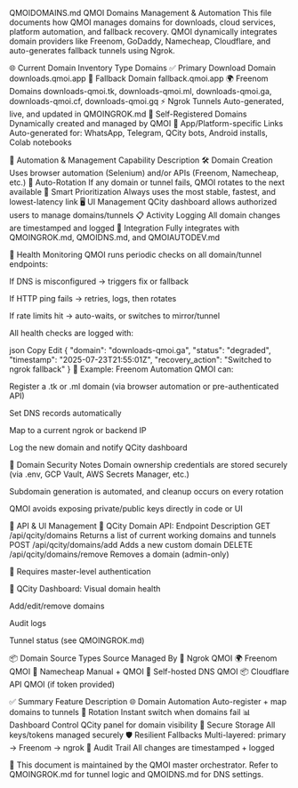 QMOIDOMAINS.md
QMOI Domains Management & Automation
This file documents how QMOI manages domains for downloads, cloud services, platform automation, and fallback recovery. QMOI dynamically integrates domain providers like Freenom, GoDaddy, Namecheap, Cloudflare, and auto-generates fallback tunnels using Ngrok.

🌐 Current Domain Inventory
Type Domains
✅ Primary Download Domain downloads.qmoi.app
🚨 Fallback Domain fallback.qmoi.app
🌍 Freenom Domains downloads-qmoi.tk, downloads-qmoi.ml, downloads-qmoi.ga, downloads-qmoi.cf, downloads-qmoi.gq
⚡ Ngrok Tunnels Auto-generated, live, and updated in QMOINGROK.md
🔧 Self-Registered Domains Dynamically created and managed by QMOI
📱 App/Platform-specific Links Auto-generated for: WhatsApp, Telegram, QCity bots, Android installs, Colab notebooks

🤖 Automation & Management
Capability Description
🛠 Domain Creation Uses browser automation (Selenium) and/or APIs (Freenom, Namecheap, etc.)
🔁 Auto-Rotation If any domain or tunnel fails, QMOI rotates to the next available
🧠 Smart Prioritization Always uses the most stable, fastest, and lowest-latency link
🖥️ UI Management QCity dashboard allows authorized users to manage domains/tunnels
📋 Activity Logging All domain changes are timestamped and logged
🧩 Integration Fully integrates with QMOINGROK.md, QMOIDNS.md, and QMOIAUTODEV.md

🧪 Health Monitoring
QMOI runs periodic checks on all domain/tunnel endpoints:

If DNS is misconfigured → triggers fix or fallback

If HTTP ping fails → retries, logs, then rotates

If rate limits hit → auto-waits, or switches to mirror/tunnel

All health checks are logged with:

json
Copy
Edit
{
"domain": "downloads-qmoi.ga",
"status": "degraded",
"timestamp": "2025-07-23T21:55:01Z",
"recovery_action": "Switched to ngrok fallback"
}
🧪 Example: Freenom Automation
QMOI can:

Register a .tk or .ml domain (via browser automation or pre-authenticated API)

Set DNS records automatically

Map to a current ngrok or backend IP

Log the new domain and notify QCity dashboard

🔐 Domain Security Notes
Domain ownership credentials are stored securely (via .env, GCP Vault, AWS Secrets Manager, etc.)

Subdomain generation is automated, and cleanup occurs on every rotation

QMOI avoids exposing private/public keys directly in code or UI

🧩 API & UI Management
📡 QCity Domain API:
Endpoint Description
GET /api/qcity/domains Returns a list of current working domains and tunnels
POST /api/qcity/domains/add Adds a new custom domain
DELETE /api/qcity/domains/remove Removes a domain (admin-only)

🔐 Requires master-level authentication

🧭 QCity Dashboard:
Visual domain health

Add/edit/remove domains

Audit logs

Tunnel status (see QMOINGROK.md)

📦 Domain Source Types
Source Managed By
🧪 Ngrok QMOI
🌍 Freenom QMOI
🏢 Namecheap Manual + QMOI
🧠 Self-hosted DNS QMOI
📦 Cloudflare API QMOI (if token provided)

✅ Summary
Feature Description
🌐 Domain Automation Auto-register + map domains to tunnels
🔁 Rotation Instant switch when domains fail
📊 Dashboard Control QCity panel for domain visibility
🔐 Secure Storage All keys/tokens managed securely
🛡️ Resilient Fallbacks Multi-layered: primary → Freenom → ngrok
📜 Audit Trail All changes are timestamped + logged

📄 This document is maintained by the QMOI master orchestrator. Refer to QMOINGROK.md for tunnel logic and QMOIDNS.md for DNS settings.

